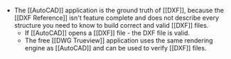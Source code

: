 - The [[AutoCAD]] application is the ground truth of [[DXF]], because the [[DXF Reference]] isn't feature complete and does not describe every structure you need to know to build correct and valid  [[DXF]] files.
	- If [[AutoCAD]] opens a [[DXF]] file - the DXF file is valid.
	- The free [[DWG Trueview]] application uses the same rendering engine as [[AutoCAD]] and can be used to verify [[DXF]] files.